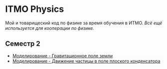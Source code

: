 # ITMO Physics

Мой и товарищеский код по физике за время обучения в ИТМО.
*Всё ещё используется для кооперации по физике.*

## Семестр 2
* [Моделирование - Гравитационное поле земли](Sem1/modeling1)
* [Моделирование - Движение частицы в поле плоского конденсатора](Sem1/modeling2)
